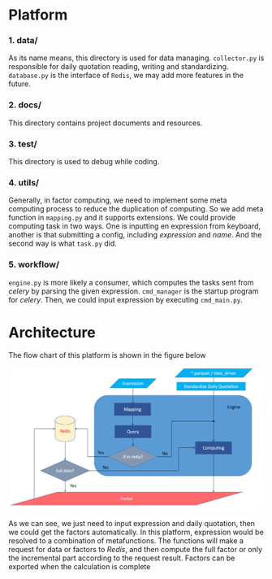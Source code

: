 # Platform

### 1. data/
As its name means, this directory is used for data managing. `collector.py` is responsible for daily quotation reading, writing and standardizing. `database.py` is the interface of `Redis`, we may add more features in the future.

### 2. docs/
This directory contains project documents and resources.

### 3. test/
This directory is used to debug while coding.

### 4. utils/
Generally, in factor computing, we need to implement some meta computing process to reduce the duplication of computing. So we add meta function in `mapping.py` and it supports extensions. We could provide computing task in two ways. One is inputting en expression from keyboard, another is that submitting a config, including *expression* and *name*. And the second way is what `task.py` did.

### 5. workflow/
`engine.py` is more likely a consumer, which computes the tasks sent from *celery* by parsing the given expression. `cmd_manager` is the startup program for *celery*. Then, we could input expression by executing `cmd_main.py`.

# Architecture
The flow chart of this platform is shown in the figure below

![](docs/architecture.png)

As we can see, we just need to input expression and daily quotation, then we could get the factors automatically. In this platform, expression would be resolved to a combination of metafunctions. The functions will make a request for data or factors to *Redis*, and then compute the full factor or only the incremental part according to the request result. Factors can be exported when the calculation is complete